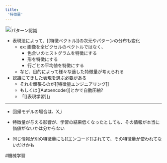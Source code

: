 ```yaml
---
title:
 '特徴量'
---
```


<img src='https://scrapbox.io/api/pages/blu3mo-public/情報科学の達人/icon' alt='情報科学の達人.icon' height="19.5"/>パターン認識
- 表現法によって、[[特徴ベクトル]]の次元やパターンの分布も変化
    - ex: 画像を全ピクセルのベクトルではなく、
        - 色合いのヒストグラムを特徴にする
        - 形を特徴にする
        - 行ごとの平均値を特徴にする
    - など、目的によって様々な適した特徴量が考えられる
- 認識にてきした表現を選ぶ必要がある
    - それを頑張るのが[[特徴量エンジニアリング]]
    - もしくは[[Autoencoder]]とかで自動圧縮?
    - 「[[表現学習]]」

---
- 回帰モデルの場合は、X_i

- 特徴量が与える影響が、学習の結果低くなったとしても、その情報が本当に価値がないかは分からない
- 同じ情報が別の特徴量にも[[エンコード]]されてて、その特徴量が使われてないだけかも

#機械学習
